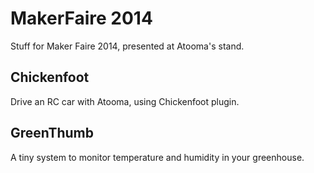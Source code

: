 MakerFaire 2014
===============
Stuff for Maker Faire 2014, presented at Atooma's stand.

Chickenfoot
-----------
Drive an RC car with Atooma, using Chickenfoot plugin.

GreenThumb
-----------
A tiny system to monitor temperature and humidity in your greenhouse.